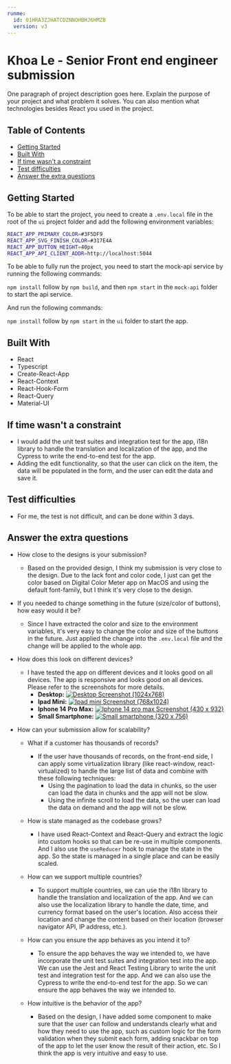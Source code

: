 ```yaml
---
runme:
  id: 01HRA3ZJHATCDZNNQHBHJ6HMZB
  version: v3
---
```


# Khoa Le - Senior Front end engineer submission

One paragraph of project description goes here. Explain the purpose of your project and what problem it solves. You can also mention what technologies besides React you used in the project.

## Table of Contents

- [Getting Started](#getting-started)
- [Built With](#built-with)
- [If time wasn't a constraint](#if-time-wasnt-a-constraint)
- [Test difficulties](#test-difficulties)
- [Answer the extra questions](#answer-the-extra-questions)

## Getting Started

To be able to start the project, you need to create a `.env.local` file in the root of the `ui` project folder and add the following environment variables:

```sh {"id":"01HRA82945EHQ8WTZ4237PYP97"}
REACT_APP_PRIMARY_COLOR=#3F5DF9
REACT_APP_SVG_FINISH_COLOR=#317E4A
REACT_APP_BUTTON_HEIGHT=40px
REACT_APP_API_CLIENT_ADDR=http://localhost:5044
```

To be able to fully run the project, you need to start the mock-api service by running the following commands:

`npm install` follow by `npm build`, and then `npm start` in the `mock-api` folder to start the api service.

And run the following commands:

`npm install` follow by `npm start` in the `ui` folder to start the app.

## Built With

- React
- Typescript
- Create-React-App
- React-Context
- React-Hook-Form
- React-Query
- Material-UI

## If time wasn't a constraint

- I would add the unit test suites and integration test for the app, i18n library to handle the translation and localization of the app, and the Cypress to write the end-to-end test for the app.
- Adding the edit functionality, so that the user can click on the item, the data will be populated in the form, and the user can edit the data and save it.

## Test difficulties

- For me, the test is not difficult, and can be done within 3 days.

## Answer the extra questions

- How close to the designs is your submission?

   - Based on the provided design, I think my submission is very close to the design. Due to the lack font and color code, I just can get the color based on Digital Color Meter app on MacOS and using the default font-family, but I think it's very close to the design.

- If you needed to change something in the future (size/color of buttons), how easy would it be?

   - Since I have extracted the color and size to the environment variables, it's very easy to change the color and size of the buttons in the future. Just applied the change into the `.env.local` file and the change will be applied to the whole app.

- How does this look on different devices?

   - I have tested the app on different devices and it looks good on all devices. The app is responsive and looks good on all devices. Please refer to the screenshots for more details.
      - **Desktop:**
      [![Desktop Screenshot (1024x768)](https://i.postimg.cc/fytksS3b/PC.png)](https://postimg.cc/y3K7Xdyq)
      - **Ipad Mini:**
      [![Ipad mini Screenshot (768x1024)](https://i.postimg.cc/SRdkYWnd/Ipad-Mini.png)](https://postimg.cc/p5mgg5Y5)
      - **Iphone 14 Pro Max:**
      [![Iphone 14 pro max Screenshot (430 x 932)](https://i.postimg.cc/Xqj0WpsC/Iphone.png)](https://postimg.cc/N9zn7fqs)
      - **Small Smartphone:**
      [![Small smartphone (320 x 756)](https://i.postimg.cc/SNtp0QCn/Small-smartphone.png)](https://postimg.cc/SJ8PChZ4)

- How can your submission allow for scalability?

   - What if a customer has thousands of records?

      - If the user have thousands of records, on the front-end side, I can apply some virtualization library (like react-window, react-virtualized) to handle the large list of data and combine with these following techniques:
         - Using the pagination to load the data in chunks, so the user can load the data in chunks and the app will not be slow.
         - Using the infinite scroll to load the data, so the user can load the data on demand and the app will not be slow.

   - How is state managed as the codebase grows?

      - I have used React-Context and React-Query and extract the logic into custom hooks so that can be re-use in multiple components. And I also use the `useReducer` hook to manage the state in the app. So the state is managed in a single place and can be easily scaled.

   - How can we support multiple countries?

      - To support multiple countries, we can use the i18n library to handle the translation and localization of the app. And we can also use the localization library to handle the date, time, and currency format based on the user's location. Also access their location and change the content based on their location (browser navigator API, IP address, etc.).

   - How can you ensure the app behaves as you intend it to?

      - To ensure the app behaves the way we intended to, we have incorporate the unit test suites and integration test into the app. We can use the Jest and React Testing Library to write the unit test and integration test for the app. And we can also use the Cypress to write the end-to-end test for the app. So we can ensure the app behaves the way we intended to.

   - How intuitive is the behavior of the app?

      - Based on the design, I have added some component to make sure that the user can follow and understands clearly what and how they need to use the app, such as custom logic for the form validation when they submit each form, adding snackbar on top of the app to let the user know the result of their action, etc. So I think the app is very intuitive and easy to use.
